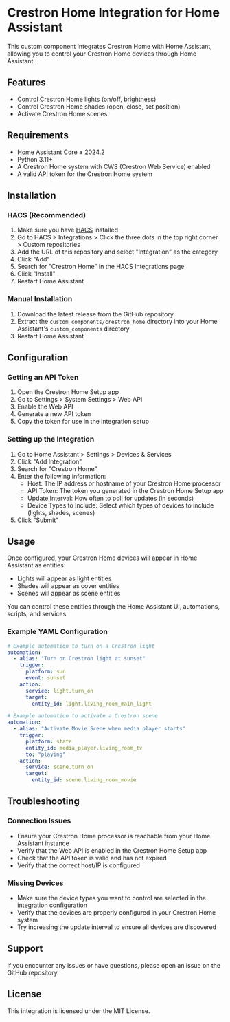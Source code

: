 # Crestron Home Integration for Home Assistant

This custom component integrates Crestron Home with Home Assistant, allowing you to control your Crestron Home devices through Home Assistant.

## Features

- Control Crestron Home lights (on/off, brightness)
- Control Crestron Home shades (open, close, set position)
- Activate Crestron Home scenes

## Requirements

- Home Assistant Core ≥ 2024.2
- Python 3.11+
- A Crestron Home system with CWS (Crestron Web Service) enabled
- A valid API token for the Crestron Home system

## Installation

### HACS (Recommended)

1. Make sure you have [HACS](https://hacs.xyz/) installed
2. Go to HACS > Integrations > Click the three dots in the top right corner > Custom repositories
3. Add the URL of this repository and select "Integration" as the category
4. Click "Add"
5. Search for "Crestron Home" in the HACS Integrations page
6. Click "Install"
7. Restart Home Assistant

### Manual Installation

1. Download the latest release from the GitHub repository
2. Extract the `custom_components/crestron_home` directory into your Home Assistant's `custom_components` directory
3. Restart Home Assistant

## Configuration

### Getting an API Token

1. Open the Crestron Home Setup app
2. Go to Settings > System Settings > Web API
3. Enable the Web API
4. Generate a new API token
5. Copy the token for use in the integration setup

### Setting up the Integration

1. Go to Home Assistant > Settings > Devices & Services
2. Click "Add Integration"
3. Search for "Crestron Home"
4. Enter the following information:
   - Host: The IP address or hostname of your Crestron Home processor
   - API Token: The token you generated in the Crestron Home Setup app
   - Update Interval: How often to poll for updates (in seconds)
   - Device Types to Include: Select which types of devices to include (lights, shades, scenes)
5. Click "Submit"

## Usage

Once configured, your Crestron Home devices will appear in Home Assistant as entities:

- Lights will appear as light entities
- Shades will appear as cover entities
- Scenes will appear as scene entities

You can control these entities through the Home Assistant UI, automations, scripts, and services.

### Example YAML Configuration

```yaml
# Example automation to turn on a Crestron light
automation:
  - alias: "Turn on Crestron light at sunset"
    trigger:
      platform: sun
      event: sunset
    action:
      service: light.turn_on
      target:
        entity_id: light.living_room_main_light

# Example automation to activate a Crestron scene
automation:
  - alias: "Activate Movie Scene when media player starts"
    trigger:
      platform: state
      entity_id: media_player.living_room_tv
      to: "playing"
    action:
      service: scene.turn_on
      target:
        entity_id: scene.living_room_movie
```

## Troubleshooting

### Connection Issues

- Ensure your Crestron Home processor is reachable from your Home Assistant instance
- Verify that the Web API is enabled in the Crestron Home Setup app
- Check that the API token is valid and has not expired
- Verify that the correct host/IP is configured

### Missing Devices

- Make sure the device types you want to control are selected in the integration configuration
- Verify that the devices are properly configured in your Crestron Home system
- Try increasing the update interval to ensure all devices are discovered

## Support

If you encounter any issues or have questions, please open an issue on the GitHub repository.

## License

This integration is licensed under the MIT License.
